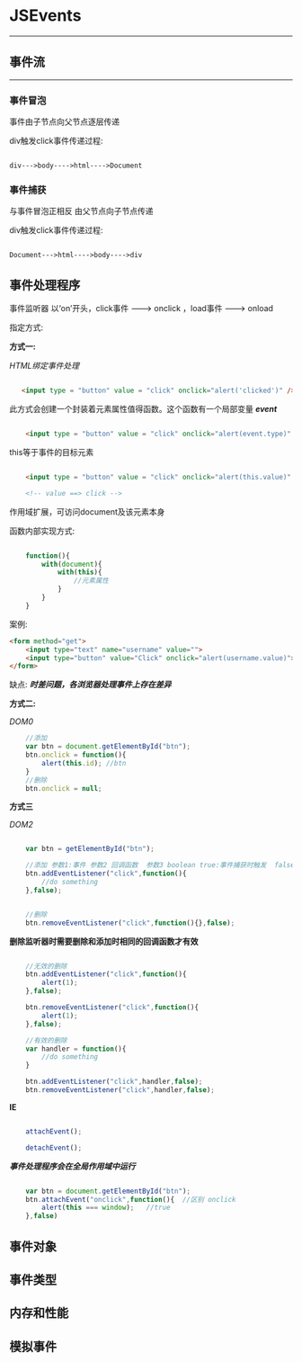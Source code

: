 # JSEvents
---------------
## 事件流
----------
### 事件冒泡

事件由子节点向父节点逐层传递

div触发click事件传递过程:
```flow

div--->body---->html---->Document

```

### 事件捕获

与事件冒泡正相反 由父节点向子节点传递

div触发click事件传递过程:
```flow

Document--->html---->body---->div

```

## 事件处理程序

事件监听器
以‘on’开头，click事件 ---> onclick ，load事件 ---> onload

指定方式:

**方式一:**

_HTML绑定事件处理_

 ``` html

    <input type = "button" value = "click" onclick="alert('clicked')" />

 ```
此方式会创建一个封装着元素属性值得函数。这个函数有一个局部变量 ***event***

``` html

    <input type = "button" value = "click" onclick="alert(event.type)" />

```

this等于事件的目标元素

``` html

    <input type = "button" value = "click" onclick="alert(this.value)" />

    <!-- value ==> click -->
```

作用域扩展，可访问document及该元素本身

函数内部实现方式:
``` javascript

    function(){
        with(document){
            with(this){
                //元素属性
            }
        }
    }

```

案例:
``` html
<form method="get">
    <input type="text" name="username" value="">
    <input type="button" value="Click" onclick="alert(username.value)">
</form>
```

缺点:
  ***时差问题，各浏览器处理事件上存在差异***

**方式二:**

_DOM0_

```javascript
    //添加
    var btn = document.getElementById("btn");
    btn.onclick = function(){
        alert(this.id); //btn
    }
    //删除
    btn.onclick = null;

```

**方式三**

_DOM2_

```javascript

    var btn = getElementById("btn");

    //添加 参数1:事件 参数2 回调函数  参数3 boolean true:事件捕获时触发  false:事件冒泡时触发
    btn.addEventListener("click",function(){
        //do something
    },false);


    //删除
    btn.removeEventListener("click",function(){},false);

```

**删除监听器时需要删除和添加时相同的回调函数才有效**

``` javascript

    //无效的删除
    btn.addEventListener("click",function(){
        alert(1);
    },false);

    btn.removeEventListener("click",function(){
        alert(1);
    },false);

    //有效的删除
    var handler = function(){
        //do something
    }

    btn.addEventListener("click",handler,false);
    btn.removeEventListener("click",handler,false);

```

**IE**

``` javascript

    attachEvent();

    detachEvent();

```
***事件处理程序会在全局作用域中运行***

``` javascript

    var btn = document.getElementById("btn");
    btn.attachEvent("onclick",function(){  //区别 onclick
        alert(this === window);   //true
    },false)

```

## 事件对象

## 事件类型

## 内存和性能

## 模拟事件